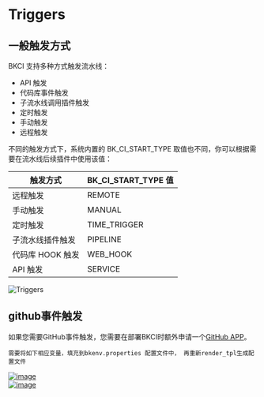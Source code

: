 # Triggers

## 一般触发方式
BKCI 支持多种方式触发流水线：

- API 触发
- 代码库事件触发
- 子流水线调用插件触发
- 定时触发
- 手动触发
- 远程触发

不同的触发方式下，系统内置的 BK_CI_START_TYPE 取值也不同，你可以根据需要在流水线后续插件中使用该值：

触发方式 | BK_CI_START_TYPE 值
--- | ---
远程触发|REMOTE
手动触发|MANUAL
定时触发|TIME_TRIGGER
子流水线插件触发|PIPELINE
代码库 HOOK 触发|WEB_HOOK
API 触发|SERVICE

![Triggers](../../assets/triggers_1.png)

## github事件触发

如果您需要GitHub事件触发，您需要在部署BKCI时额外申请一个[GitHub APP](https://docs.github.com/en/developers/apps/getting-started-with-apps/about-apps)。

```text
需要将如下相应变量，填充到bkenv.properties 配置文件中， 再重新render_tpl生成配置文件
```

[![image](https://user-images.githubusercontent.com/16686129/99356538-47abdf00-28e5-11eb-9c25-bc000ff719da.png)](https://user-images.githubusercontent.com/16686129/99356538-47abdf00-28e5-11eb-9c25-bc000ff719da.png)  
[![image](https://user-images.githubusercontent.com/16686129/99356232-cce2c400-28e4-11eb-88bf-44e60505abbd.png)](https://user-images.githubusercontent.com/16686129/99356232-cce2c400-28e4-11eb-88bf-44e60505abbd.png)



